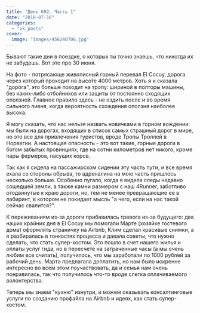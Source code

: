 ```yaml
---
title: "День 692. Часть 1"
date: "2018-07-16"
categories: 
  - "vk_posts"
cover:
  image: "images/456240706.jpg"
---
```


Бывают такие дни в поездке, о которых ты точно знаешь, что никогда их не забудешь. Вот это про 30 июня.

На фото - потрясающе живописный горный перевал El Cocuy, дорога через который проходит на высоте 4000 метров. Хоть я и сказала "дорога", это больше походит на тропу: шириной в полторы машины, без каких-либо отбойников или защиты от постоянно сходящих оползней. Главное правило здесь - не ездить после и во время сильного ливня, когда вероятность схождения оползня наиболее высока.

<!--more-->

Я могу сказать, что нас нельзя назвать новичками в горном вождении: мы были на дорогах, входящих в список самых страшный дорог в мире, но это все для привлечения туристов, вроде Тропы Троллей в Норвегии. А настоящая опасность - это вот такие, горные дороги в богом забытых провинциях, где на сотни километров нет никого, кроме пары фермеров, пасущих коров.

Так как я сидела на пассажирском сидении эту часть пути, и все время ехала со стороны обрыва, то адреналина на мою часть пришлось несколько больше. Особенно пугало, когда я видела следы недавно сошедшей земли, а также камни размером с наш 4Runner, заботливо отодвинутые к краю дороги, но, тем не менее превращающие ее в лабиринт, в котором не покидает мысль "а чего, если на нас такой сейчас свалится?".

К переживаниям из-за дороги прибавилась тревога из-за будущего: два наших крайних дня в El Cocuy мы помогали Марте (хозяйке гостевого дома) оформлять страничку на Airbnb, Клим сделал красивые снимки, а я разбиралась в тонкостях процесса и давала советы, что нужно сделать, что стать супер-хостом. Это пошло в счет нашего жилья и оплаты услуг гида, но в пересчете на затраченные часы (а мы очень любим все считать), получилось, что мы заработали по 1000 рублей за рабочий день. Марта предлагала доплатить, но нам было искренне интересно во всем этом поучаствовать, да и семья нам очень понравилась, так что получилось что-то вроде слегка оплачиваемого волонтерства.

Теперь мы знаем "кухню" изнутри, и можем оказывать консалтинговые услуги по созданию профайла на Airbnb и идеях, как стать супер-хостом.
